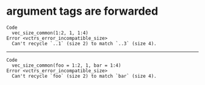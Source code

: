 # argument tags are forwarded

    Code
      vec_size_common(1:2, 1, 1:4)
    Error <vctrs_error_incompatible_size>
      Can't recycle `..1` (size 2) to match `..3` (size 4).

---

    Code
      vec_size_common(foo = 1:2, 1, bar = 1:4)
    Error <vctrs_error_incompatible_size>
      Can't recycle `foo` (size 2) to match `bar` (size 4).

